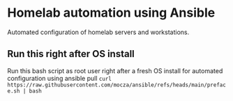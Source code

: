 # Homelab automation using Ansible
Automated configuration of homelab servers and workstations.

## Run this right after OS install
Run this bash script as root user right after a fresh OS install for automated configuration using ansible pull
`curl https://raw.githubusercontent.com/mocza/ansible/refs/heads/main/preface.sh | bash`


